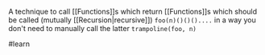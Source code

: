 A technique to call [[Functions]]s which return [[Functions]]s which should be called (mutually [[Recursion|recursive]]) `foo(n)()()()....` in a way you don't need to manually call the latter `trampoline(foo, n)`

#learn
